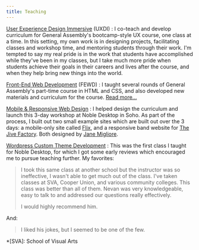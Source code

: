 ```yaml
---
title: Teaching
---
```


[User Experience Design Immersive](https://generalassemb.ly/education/user-experience-design-immersive) (UXDI)
: I co-teach and develop curriculum for General Assembly's bootcamp-style UX course, one class at a time. In this setting, my own work is in designing projects, facilitating classes and workshop time, and mentoring students through their work. I'm tempted to say my real pride is in the work that students have accomplished while they've been in my classes, but I take much more pride when students achieve their goals in their careers and lives after the course, and when they help bring new things into the world.

[Front-End Web Development](https://generalassemb.ly/education/front-end-web-development) (FEWD)
: I taught several rounds of General Assembly's part-time course in HTML and CSS, and also developed new materials and curriculum for the course. [Read more...](/ga/)

[Mobile & Responsive Web Design](https://www.nobledesktop.com/classes/mobile-responsive-web-design)
: I helped design the curriculum and launch this 3-day workshop at Noble Desktop in Soho. As part of the process, I built out two small example sites which are built out over the 3 days: a mobile-only site called [Flix](http://flix.nevan.org), and a responsive band website for [The Jive Factory](http://jive.nevan.org). Both designed by [Jane Migliore](http://lalunaproductions.com/meet_the_owner.html).

[Wordpress Custom Theme Development](https://www.nobledesktop.com/classes/wordpress-org)
: This was the first class I taught for Noble Desktop, for which I got some early reviews which encouraged me to pursue teaching further. My favorites:

  > I took this same class at another school but the instructor was so ineffective, I wasn't able to get much out of the class. I've taken classes at SVA, Cooper Union, and various community colleges. This class was better than all of them. Nevan was very knowledgeable, easy to talk to and addressed our questions really effectively.
  >
  > I would highly recommend him.
  
  And:
  
  > I liked his jokes, but I seemed to be one of the few.



*[SVA]: School of Visual Arts
